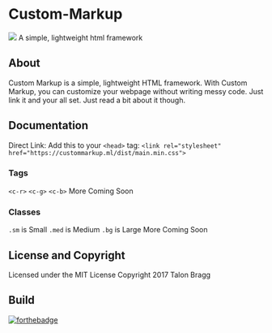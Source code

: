 # Custom-Markup
<img src="https://custommarkup.ml/css/assets/Custom%20Markup%20Logo.png">
A simple, lightweight html framework

## About
Custom Markup is a simple, lightweight HTML framework. With Custom Markup, you can customize your webpage without writing messy code. Just link it and your all set. Just read a bit about it though.

## Documentation
Direct Link: Add this to your `<head>` tag:
`<link rel="stylesheet" href="https://custommarkup.ml/dist/main.min.css">`
### Tags
`<c-r>`
`<c-g>`
`<c-b>`
More Coming Soon

### Classes
`.sm` is Small
`.med` is Medium
`.bg` is Large
More Coming Soon

## License and Copyright
Licensed under the MIT License
Copyright 2017 Talon Bragg

## Build
[![forthebadge](http://forthebadge.com/images/badges/built-with-love.svg)](http://forthebadge.com)
